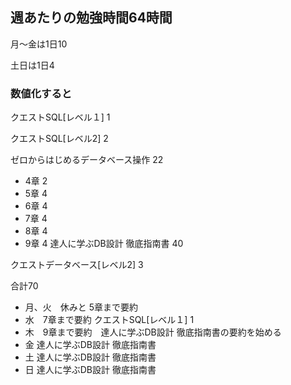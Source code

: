 
## 週あたりの勉強時間64時間
月〜金は1日10

土日は1日4

### 数値化すると
クエストSQL[レベル１] 1

クエストSQL[レベル2] 2

ゼロからはじめるデータベース操作 22
- 4章 2
- 5章 4
- 6章 4
- 7章 4
- 8章 4
- 9章 4
達人に学ぶDB設計 徹底指南書 40

クエストデータベース[レベル2] 3

合計70

- 月、火　休みと 5章まで要約
- 水　7章まで要約 クエストSQL[レベル１] 1
- 木　9章まで要約　達人に学ぶDB設計 徹底指南書の要約を始める
- 金 達人に学ぶDB設計 徹底指南書
- 土 達人に学ぶDB設計 徹底指南書
- 日 達人に学ぶDB設計 徹底指南書 
